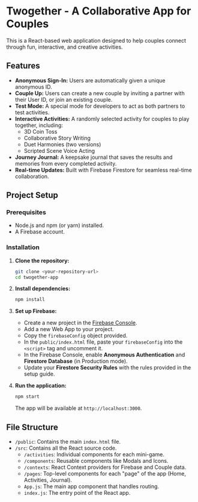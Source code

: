 # Twogether - A Collaborative App for Couples

This is a React-based web application designed to help couples connect through fun, interactive, and creative activities.

## Features

- **Anonymous Sign-In:** Users are automatically given a unique anonymous ID.
- **Couple Up:** Users can create a new couple by inviting a partner with their User ID, or join an existing couple.
- **Test Mode:** A special mode for developers to act as both partners to test activities.
- **Interactive Activities:** A randomly selected activity for couples to play together, including:
  - 3D Coin Toss
  - Collaborative Story Writing
  - Duet Harmonies (two versions)
  - Scripted Scene Voice Acting
- **Journey Journal:** A keepsake journal that saves the results and memories from every completed activity.
- **Real-time Updates:** Built with Firebase Firestore for seamless real-time collaboration.

## Project Setup

### Prerequisites

- Node.js and npm (or yarn) installed.
- A Firebase account.

### Installation

1.  **Clone the repository:**
    ```sh
    git clone <your-repository-url>
    cd twogether-app
    ```

2.  **Install dependencies:**
    ```sh
    npm install
    ```

3.  **Set up Firebase:**
    - Create a new project in the [Firebase Console](https://console.firebase.google.com/).
    - Add a new Web App to your project.
    - Copy the `firebaseConfig` object provided.
    - In the `public/index.html` file, paste your `firebaseConfig` into the `<script>` tag and uncomment it.
    - In the Firebase Console, enable **Anonymous Authentication** and **Firestore Database** (in Production mode).
    - Update your **Firestore Security Rules** with the rules provided in the setup guide.

4.  **Run the application:**
    ```sh
    npm start
    ```
    The app will be available at `http://localhost:3000`.

## File Structure

-   `/public`: Contains the main `index.html` file.
-   `/src`: Contains all the React source code.
    -   `/activities`: Individual components for each mini-game.
    -   `/components`: Reusable components like Modals and Icons.
    -   `/contexts`: React Context providers for Firebase and Couple data.
    -   `/pages`: Top-level components for each "page" of the app (Home, Activities, Journal).
    -   `App.js`: The main app component that handles routing.
    -   `index.js`: The entry point of the React app.
